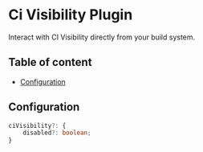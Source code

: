 # Ci Visibility Plugin <!-- #omit in toc -->

Interact with CI Visibility directly from your build system.

<!-- The title and the following line will both be added to the root README.md  -->

## Table of content <!-- #omit in toc -->

<!-- This is auto generated with yarn cli integrity -->

<!-- #toc -->
-   [Configuration](#configuration)
<!-- #toc -->

## Configuration

```ts
ciVisibility?: {
    disabled?: boolean;
}
```